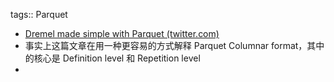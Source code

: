tags:: Parquet

- [Dremel made simple with Parquet (twitter.com)](https://blog.twitter.com/engineering/en_us/a/2013/dremel-made-simple-with-parquet)
- 事实上这篇文章在用一种更容易的方式解释 Parquet Columnar format，其中的核心是 Definition level 和 Repetition level
-
